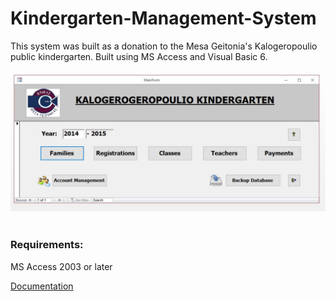 # Kindergarten-Management-System
This system was built as a donation to the Mesa Geitonia's Kalogeropoulio public kindergarten.
Built using MS Access and Visual Basic 6.
<br />
<br />
![screens](https://github.com/iamstelios/Kindergarten-Management-System/blob/master/screen.jpg?raw=true)
<br />
<br />

### Requirements: 
 MS Access 2003 or later

[Documentation](https://github.com/iamstelios/Kindergarten-Management-System/blob/master/Help.pdf)
